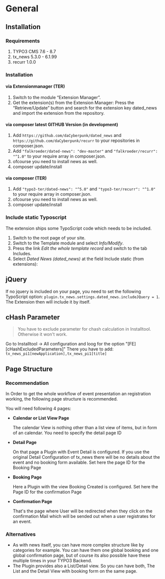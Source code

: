 # General
## Installation
### Requirements

1. TYPO3 CMS 7.6 - 8.7
2. tx_news 5.3.0 - 6.1.99
3. recurr 1.0.0


### Installation
#### via Extensionmanager (TER)
1. Switch to the module “Extension Manager”.
2. Get the extension(s) from the Extension Manager: Press the “Retrieve/Update” button and search for the extension key dated_news and import the extension from the repository.

#### via composer latest GITHUB Version (in development)
1. Add `https://github.com/daCyberpunk/dated_news` and `https://github.com/daCyberpunk/recurr` to your repositories in composer.json.
2. Add `"falkroeder/dated-news": "dev-master"` and `"falkroeder/recurr": "^1.0"` to your require array in composer.json. 
3. ofcourse you need to install news as well. 
4. composer update/install

#### via composer (TER)
1. Add `"typo3-ter/dated-news": "^5.0"` and `"typo3-ter/recurr": "^1.0"` to your require array in composer.json. 
3. ofcourse you need to install news as well. 
4. composer update/install


### Include static Typoscript

The extension ships some TypoScript code which needs to be included.

1. Switch to the root page of your site.
2. Switch to the Template module and select *Info/Modify*.
3. Press the link *Edit the whole template record* and switch to the tab Includes.
4. Select *Dated News (dated_news)* at the field Include static (from extensions):

## jQuery
If no jquery is included on your page, you need to set the following TypoScript option: `plugin.tx_news.settings.dated_news.includeJQuery = 1`. The Extension then will include it by itself. 

## cHash Parameter
> You have to exclude parameter for chash calculation in Installtool. Otherwise it won't work.

Go to Installtool -> All configuration and loog for the option "[FE][cHashExcludedParameters]" 
There you have to add: `tx_news_pi1[newApplication],tx_news_pi1[title]`

## Page Structure
### Recommendation
In Order to get the whole workflow of event presentation an registration working, the following page structure is recommended.

You will need following 4 pages:
   * __Calendar or List View Page__
   
     The calendar View is nothing other than a list view of items, but in form of an calendar. You need to specify the detail page ID
   
   * __Detail Page__
   
     On that page a Plugin with Event Detail is configured. If you use the original Detail Configuration of tx_news there will be no details about the event and no booking form available.
     Set here the page ID for the Booking Page
   
   * __Booking Page__
   
     Here a Plugin with the view Booking Created is configured. Set here the Page ID for the confirmation Page
   
   * __Confirmation Page__
   
     That's the page where User will be redirected when they click on the confirmation Mail which will be sended out when a user registrates for an event. 
   
   
### Alternatives
   * As with news itself, you can have more complex structure like by categories for example. You can have them one global booking and one global confirmation page, but of course its also possible have these multiple times in your TYPO3 Backend. 
   * The Plugin provides also a List/Detail view. So you can have both, The List and the Detail View with booking form  on the same page. 
   
   
